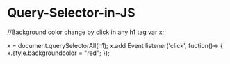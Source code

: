 # Query-Selector-in-JS
//Background color change by click in any h1 tag
var x;

x = document.querySelectorAll(h1);
x.add Event listener('click', fuction()=>
{
   x.style.backgroundcolor = "red";
});
